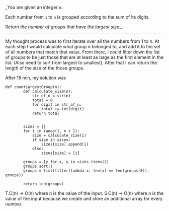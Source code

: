 _You are given an integer `n`.

Each number from `1` to `n` is grouped according to the sum of its digits.

Return _the number of groups that have the largest size_._

---
My thought process was to first iterate over all the numbers from 1 to n. At each step I would calculate what group n belonged to, and add it to the set of all numbers that match that value. From there, I could filter down the list of groups to be just those that are at least as large as the first element in the list. (Also need to sort from largest to smallest). After that I can return the length of the size of the those groups.

After 18 min, my solution was

```
def countLargestGroup(n):
        def calculate_size(n):
            str_of_n = str(n)
            total = 0
            for digit in str_of_n:
                total += int(digit)
            return total


        sizes = {}
        for i in range(1, n + 1):
            size = calculate_size(i)
            if size in sizes:
                sizes[size].append(i)
            else:
                sizes[size] = [i]

        groups = [y for x, y in sizes.items()]
        groups.sort()
        groups = list(filter(lambda x: len(x) == len(groups[0]), groups))

        return len(groups)

```

T.C(n) -> O(n) where n is the value of the input.
S.C(n) -> O(n) where n is the value of the input because we create and store an additional array for every number.


